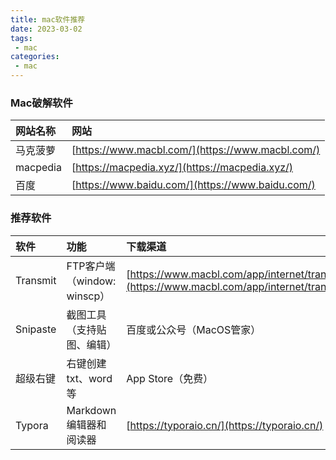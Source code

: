```yaml
---
title: mac软件推荐
date: 2023-03-02
tags:
 - mac
categories:
 - mac
---
```


### Mac破解软件

| 网站名称 | 网站                                             |
| :------- | :----------------------------------------------- |
| 马克菠萝 | [https://www.macbl.com/](https://www.macbl.com/) |
| macpedia | [https://macpedia.xyz/](https://macpedia.xyz/)   |
| 百度     | [https://www.baidu.com/](https://www.baidu.com/) |


### 推荐软件

| 软件     | 功能                        | 下载渠道                                                     |
| :------- | :-------------------------- | :----------------------------------------------------------- |
| Transmit | FTP客户端（window: winscp） | [https://www.macbl.com/app/internet/transmit](https://www.macbl.com/app/internet/transmit) |
| Snipaste | 截图工具（支持贴图、编辑）  | 百度或公众号（MacOS管家）                                    |
| 超级右键 | 右键创建txt、word等         | App Store（免费）                                            |
| Typora   | Markdown 编辑器和阅读器     | [https://typoraio.cn/](https://typoraio.cn/)                 |

